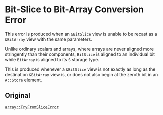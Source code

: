 # Bit-Slice to Bit-Array Conversion Error

This error is produced when an `&BitSlice` view is unable to be recast as a
`&BitArray` view with the same parameters.

Unlike ordinary scalars and arrays, where arrays are never aligned more
stringently than their components, `BitSlice` is aligned to an individual bit
while `BitArray` is aligned to its `S` storage type.

This is produced whenever a `&BitSlice` view is not exactly as long as the
destination `&BitArray` view is, or does not also begin at the zeroth bit in an
`A::Store` element.

## Original

[`array::TryFromSliceError`](core::array::TryFromSliceError)
